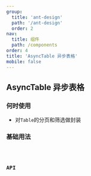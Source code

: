 ```yaml
---
group:
  title: 'ant-design'
  path: '/ant-design'
  order: 2
nav:
  title: 组件
  path: /components
order: 4
title: 'AsyncTable 异步表格'
mobile: false
---
```


## AsyncTable 异步表格

### 何时使用

- 对`Table`的分页和筛选做封装

### 基础用法

<code src="./demos/demo1.tsx" />

### API
